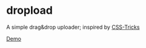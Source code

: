 # dropload
A simple drag&drop uploader;
inspired by [CSS-Tricks](https://css-tricks.com/drag-and-drop-file-uploading/)

[Demo](https://shoobyd.github.io/dropload/)


